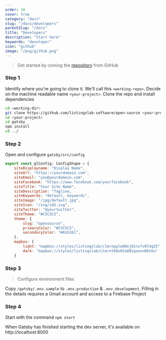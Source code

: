 ```yaml
---
order: 10
cover: true
category: "docs"
slug: "/docs/developers"
parentSlug: "/docs"
title: "Developers"
description: "Start here"
keywords: "developer"
icon: "github"
image: "/png/github.png"
---
```

> Get started by cloning the [repository](https://github.com/listingslab-software/open-source) from GitHub

### Step 1

Identify where you're going to clone it. We'll call this `<working-repo>`. Decide on the machine readable name `<your-project>`. Clone the repo and install dependencies

```bash
cd <working-dir>
git clone https://github.com/listingslab-software/open-source <your-project>
cd <your-project>
cd gatsby
npm install
cd ../
```

### Step 2

Open and configure `gatsby/src/config`

```javascript
export const glConfig: ConfigShape = {
    siteDisplayname: "Display Name", 
    siteUrl: "https://yourdomain.com",
    siteEmail: "you@yourdomain.com",
    siteFacebook: "https://www.facebook.com/yourfacebook",
    siteTitle: "Your Site Name",
    siteDescription: "Tagline,
    siteKeywords: "default, keywords",
    siteImage: "/jpg/default.jpg",
    siteIcon: "/svg/iOS.svg",
    siteTwitter: "@yourtwitter",
    siteTheme: "#C5C5C5",
    theme: {
        slug: "opensource",
        primaryColor: "#C5C5C5",
        secondaryColor: "#616161",
    },
    mapbox: {
        light: "mapbox://styles/listingslab/clmrnpplw00ej01nsfv8l4q25",
        dark: "mapbox://styles/listingslab/clmrnt68o02a801qxevn0bt6u"
    }
```
### Step 3
> Configure environment files

Copy `/gatsby/.env.sample` to `.env.production` & `.env.development`. Filling in the details requires a Gmail account and access to a Firebase Project

### Step 4
Start with the command `npm start`

When Gatsby has finished starting the dev server, it's available on 
http://localhost:8000
